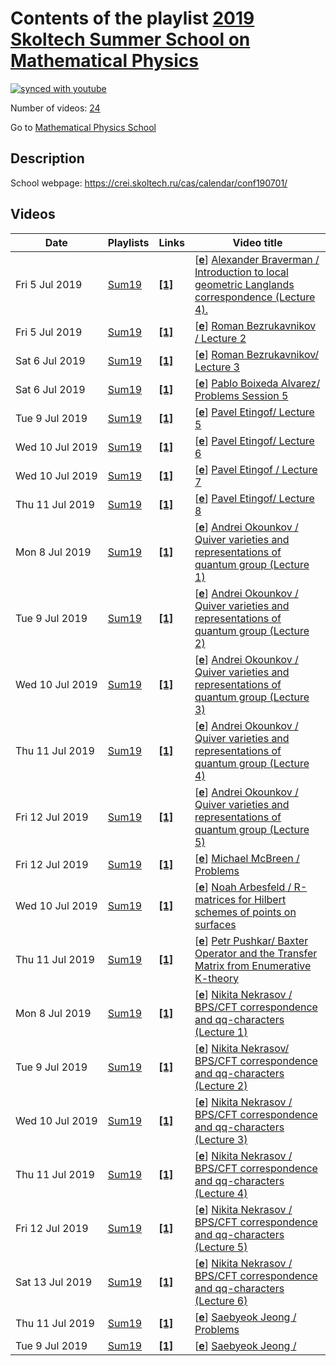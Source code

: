 # Contents of the playlist [2019 Skoltech Summer School on Mathematical Physics](https://www.youtube.com/playlist?list=PLLGkFbxve673cVRaHenTEV8rRnMjc_z1C)

[![synced with youtube](https://img.shields.io/github/last-commit/mathphysschool/mathphysschool.github.io/autoupdate1?label=synced%20with%20youtube)](#)

Number of videos: [24](#videos)

Go to [Mathematical Physics School](../README.md)

## Description

School webpage: <https://crei.skoltech.ru/cas/calendar/conf190701/>

## Videos

|Date|Playlists|Links|Video title|
|---|---|---|---|
| Fri&nbsp;5&nbsp;Jul&nbsp;2019 | [Sum19](../playlists/Sum19 "2019 Skoltech Summer School on Mathematical Physics") | [**[1]**](https://crei.skoltech.ru/cas/calendar/conf190701/) | [[**e**](https://studio.youtube.com/video/oQjCo0v7_7U/edit "Edit")] [Alexander  Braverman / Introduction to local geometric Langlands correspondence (Lecture 4).](https://www.youtube.com/watch?v=oQjCo0v7_7U&list=PLLGkFbxve673cVRaHenTEV8rRnMjc_z1C "Skoltech Summer School on Mathematical Physics. July 1-12 2019. https://crei.skoltech.ru/cas/calendar/conf190701/") |
| Fri&nbsp;5&nbsp;Jul&nbsp;2019 | [Sum19](../playlists/Sum19 "2019 Skoltech Summer School on Mathematical Physics") | [**[1]**](https://crei.skoltech.ru/cas/calendar/conf190701/) | [[**e**](https://studio.youtube.com/video/nnVBif2JxMY/edit "Edit")] [Roman Bezrukavnikov / Lecture 2](https://www.youtube.com/watch?v=nnVBif2JxMY&list=PLLGkFbxve673cVRaHenTEV8rRnMjc_z1C "Skoltech Summer School on Mathematical Physics. July 1-12 2019. &#013;https://crei.skoltech.ru/cas/calendar/conf190701/") |
| Sat&nbsp;6&nbsp;Jul&nbsp;2019 | [Sum19](../playlists/Sum19 "2019 Skoltech Summer School on Mathematical Physics") | [**[1]**](https://crei.skoltech.ru/cas/calendar/conf190701/) | [[**e**](https://studio.youtube.com/video/kMejtfHXH5U/edit "Edit")] [Roman Bezrukavnikov/ Lecture 3](https://www.youtube.com/watch?v=kMejtfHXH5U&list=PLLGkFbxve673cVRaHenTEV8rRnMjc_z1C "Skoltech Summer School on Mathematical Physics. July 1-12 2019. https://crei.skoltech.ru/cas/calendar/conf190701/") |
| Sat&nbsp;6&nbsp;Jul&nbsp;2019 | [Sum19](../playlists/Sum19 "2019 Skoltech Summer School on Mathematical Physics") | [**[1]**](https://crei.skoltech.ru/cas/calendar/conf190701/) | [[**e**](https://studio.youtube.com/video/Fp_WZpN8G2o/edit "Edit")] [Pablo Boixeda Alvarez/ Problems Session 5](https://www.youtube.com/watch?v=Fp_WZpN8G2o&list=PLLGkFbxve673cVRaHenTEV8rRnMjc_z1C "Skoltech Summer School on Mathematical Physics. July 1-12 2019. &#013;https://crei.skoltech.ru/cas/calendar/conf190701/") |
| Tue&nbsp;9&nbsp;Jul&nbsp;2019 | [Sum19](../playlists/Sum19 "2019 Skoltech Summer School on Mathematical Physics") | [**[1]**](https://crei.skoltech.ru/cas/calendar/conf190701/) | [[**e**](https://studio.youtube.com/video/Cfg8FZS3sxI/edit "Edit")] [Pavel Etingof/ Lecture 5](https://www.youtube.com/watch?v=Cfg8FZS3sxI&list=PLLGkFbxve673cVRaHenTEV8rRnMjc_z1C "Skoltech Summer School on Mathematical Physics. July 1-12 2019.&#013;https://crei.skoltech.ru/cas/calendar/conf190701/") |
| Wed&nbsp;10&nbsp;Jul&nbsp;2019 | [Sum19](../playlists/Sum19 "2019 Skoltech Summer School on Mathematical Physics") | [**[1]**](https://crei.skoltech.ru/cas/calendar/conf190701/) | [[**e**](https://studio.youtube.com/video/vYW7Ucs6zxA/edit "Edit")] [Pavel Etingof/ Lecture 6](https://www.youtube.com/watch?v=vYW7Ucs6zxA&list=PLLGkFbxve673cVRaHenTEV8rRnMjc_z1C "Skoltech Summer School on Mathematical Physics. July 1-12 2019.&#013;https://crei.skoltech.ru/cas/calendar/conf190701/") |
| Wed&nbsp;10&nbsp;Jul&nbsp;2019 | [Sum19](../playlists/Sum19 "2019 Skoltech Summer School on Mathematical Physics") | [**[1]**](https://crei.skoltech.ru/cas/calendar/conf190701/) | [[**e**](https://studio.youtube.com/video/UGKLCivG4kw/edit "Edit")] [Pavel Etingof / Lecture 7](https://www.youtube.com/watch?v=UGKLCivG4kw&list=PLLGkFbxve673cVRaHenTEV8rRnMjc_z1C "Skoltech Summer School on Mathematical Physics. July 1-12 2019.&#013;https://crei.skoltech.ru/cas/calendar/conf190701/") |
| Thu&nbsp;11&nbsp;Jul&nbsp;2019 | [Sum19](../playlists/Sum19 "2019 Skoltech Summer School on Mathematical Physics") | [**[1]**](https://crei.skoltech.ru/cas/calendar/conf190701/) | [[**e**](https://studio.youtube.com/video/Ur3V0-KSSBk/edit "Edit")] [Pavel Etingof/ Lecture 8](https://www.youtube.com/watch?v=Ur3V0-KSSBk&list=PLLGkFbxve673cVRaHenTEV8rRnMjc_z1C "Skoltech Summer School on Mathematical Physics. July 1-12 2019.&#013;https://crei.skoltech.ru/cas/calendar/conf190701/") |
| Mon&nbsp;8&nbsp;Jul&nbsp;2019 | [Sum19](../playlists/Sum19 "2019 Skoltech Summer School on Mathematical Physics") | [**[1]**](https://crei.skoltech.ru/cas/calendar/conf190701/) | [[**e**](https://studio.youtube.com/video/WNEsIuVmywA/edit "Edit")] [Andrei Okounkov / Quiver varieties and representations of quantum group (Lecture 1)](https://www.youtube.com/watch?v=WNEsIuVmywA&list=PLLGkFbxve673cVRaHenTEV8rRnMjc_z1C "Skoltech Summer School on Mathematical Physics. July 1-12 2019. &#013;https://crei.skoltech.ru/cas/calendar/conf190701/") |
| Tue&nbsp;9&nbsp;Jul&nbsp;2019 | [Sum19](../playlists/Sum19 "2019 Skoltech Summer School on Mathematical Physics") | [**[1]**](https://crei.skoltech.ru/cas/calendar/conf190701/) | [[**e**](https://studio.youtube.com/video/h1CRNWAoiCM/edit "Edit")] [Andrei Okounkov / Quiver varieties and representations of quantum group (Lecture 2)](https://www.youtube.com/watch?v=h1CRNWAoiCM&list=PLLGkFbxve673cVRaHenTEV8rRnMjc_z1C "Skoltech Summer School on Mathematical Physics. July 1-12 2019.&#013;https://crei.skoltech.ru/cas/calendar/conf190701/") |
| Wed&nbsp;10&nbsp;Jul&nbsp;2019 | [Sum19](../playlists/Sum19 "2019 Skoltech Summer School on Mathematical Physics") | [**[1]**](https://crei.skoltech.ru/cas/calendar/conf190701/) | [[**e**](https://studio.youtube.com/video/Gd7LoTZLSY0/edit "Edit")] [Andrei Okounkov / Quiver varieties and representations of quantum group (Lecture 3)](https://www.youtube.com/watch?v=Gd7LoTZLSY0&list=PLLGkFbxve673cVRaHenTEV8rRnMjc_z1C "Skoltech Summer School on Mathematical Physics. July 1-12 2019. &#013;https://crei.skoltech.ru/cas/calendar/conf190701/") |
| Thu&nbsp;11&nbsp;Jul&nbsp;2019 | [Sum19](../playlists/Sum19 "2019 Skoltech Summer School on Mathematical Physics") | [**[1]**](https://crei.skoltech.ru/cas/calendar/conf190701/) | [[**e**](https://studio.youtube.com/video/fL9KvNEFFL8/edit "Edit")] [Andrei Okounkov / Quiver varieties and representations of quantum group (Lecture 4)](https://www.youtube.com/watch?v=fL9KvNEFFL8&list=PLLGkFbxve673cVRaHenTEV8rRnMjc_z1C "Skoltech Summer School on Mathematical Physics. July 1-12 2019.&#013;https://crei.skoltech.ru/cas/calendar/conf190701/") |
| Fri&nbsp;12&nbsp;Jul&nbsp;2019 | [Sum19](../playlists/Sum19 "2019 Skoltech Summer School on Mathematical Physics") | [**[1]**](https://crei.skoltech.ru/cas/calendar/conf190701/) | [[**e**](https://studio.youtube.com/video/Qgi_Vktvz1U/edit "Edit")] [Andrei Okounkov / Quiver varieties and representations of quantum group (Lecture 5)](https://www.youtube.com/watch?v=Qgi_Vktvz1U&list=PLLGkFbxve673cVRaHenTEV8rRnMjc_z1C "Skoltech Summer School on Mathematical Physics. July 1-12 2019.&#013;https://crei.skoltech.ru/cas/calendar/conf190701/") |
| Fri&nbsp;12&nbsp;Jul&nbsp;2019 | [Sum19](../playlists/Sum19 "2019 Skoltech Summer School on Mathematical Physics") | [**[1]**](https://crei.skoltech.ru/cas/calendar/conf190701/) | [[**e**](https://studio.youtube.com/video/KES6axHSM5w/edit "Edit")] [Michael McBreen / Problems](https://www.youtube.com/watch?v=KES6axHSM5w&list=PLLGkFbxve673cVRaHenTEV8rRnMjc_z1C "Skoltech Summer School on Mathematical Physics. July 1-12 2019.&#013;https://crei.skoltech.ru/cas/calendar/conf190701/") |
| Wed&nbsp;10&nbsp;Jul&nbsp;2019 | [Sum19](../playlists/Sum19 "2019 Skoltech Summer School on Mathematical Physics") | [**[1]**](https://crei.skoltech.ru/cas/calendar/conf190701/program/) | [[**e**](https://studio.youtube.com/video/qaNd9VGxjX8/edit "Edit")] [Noah Arbesfeld / R-matrices for Hilbert schemes of points on surfaces](https://www.youtube.com/watch?v=qaNd9VGxjX8&list=PLLGkFbxve673cVRaHenTEV8rRnMjc_z1C "Skoltech Summer School on Mathematical Physics. July 1-12 2019.&#013;https://crei.skoltech.ru/cas/calendar/conf190701/program/") |
| Thu&nbsp;11&nbsp;Jul&nbsp;2019 | [Sum19](../playlists/Sum19 "2019 Skoltech Summer School on Mathematical Physics") | [**[1]**](https://crei.skoltech.ru/cas/calendar/conf190701/) | [[**e**](https://studio.youtube.com/video/cV0sJHKdiho/edit "Edit")] [Petr Pushkar/ Baxter Operator and the Transfer Matrix from Enumerative K-theory](https://www.youtube.com/watch?v=cV0sJHKdiho&list=PLLGkFbxve673cVRaHenTEV8rRnMjc_z1C "Skoltech Summer School on Mathematical Physics. July 1-12 2019.&#013;https://crei.skoltech.ru/cas/calendar/conf190701/") |
| Mon&nbsp;8&nbsp;Jul&nbsp;2019 | [Sum19](../playlists/Sum19 "2019 Skoltech Summer School on Mathematical Physics") | [**[1]**](https://crei.skoltech.ru/cas/calendar/conf190701/) | [[**e**](https://studio.youtube.com/video/xmo2rC7scBM/edit "Edit")] [Nikita Nekrasov / BPS/CFT correspondence and qq-characters (Lecture 1)](https://www.youtube.com/watch?v=xmo2rC7scBM&list=PLLGkFbxve673cVRaHenTEV8rRnMjc_z1C "Skoltech Summer School on Mathematical Physics. July 1-12 2019. &#013;https://crei.skoltech.ru/cas/calendar/conf190701/") |
| Tue&nbsp;9&nbsp;Jul&nbsp;2019 | [Sum19](../playlists/Sum19 "2019 Skoltech Summer School on Mathematical Physics") | [**[1]**](https://crei.skoltech.ru/cas/calendar/conf190701/) | [[**e**](https://studio.youtube.com/video/fkP2G3kbanc/edit "Edit")] [Nikita Nekrasov/ BPS/CFT correspondence and qq-characters (Lecture 2)](https://www.youtube.com/watch?v=fkP2G3kbanc&list=PLLGkFbxve673cVRaHenTEV8rRnMjc_z1C "Skoltech Summer School on Mathematical Physics. July 1-12 2019.&#013;https://crei.skoltech.ru/cas/calendar/conf190701/") |
| Wed&nbsp;10&nbsp;Jul&nbsp;2019 | [Sum19](../playlists/Sum19 "2019 Skoltech Summer School on Mathematical Physics") | [**[1]**](https://crei.skoltech.ru/cas/calendar/conf190701/) | [[**e**](https://studio.youtube.com/video/rAJDgbogTAw/edit "Edit")] [Nikita Nekrasov / BPS/CFT correspondence and qq-characters (Lecture 3)](https://www.youtube.com/watch?v=rAJDgbogTAw&list=PLLGkFbxve673cVRaHenTEV8rRnMjc_z1C "Skoltech International Summer School on Mathematical Physics, July 1-12, 2019, https://crei.skoltech.ru/cas/calendar/conf190701/") |
| Thu&nbsp;11&nbsp;Jul&nbsp;2019 | [Sum19](../playlists/Sum19 "2019 Skoltech Summer School on Mathematical Physics") | [**[1]**](https://crei.skoltech.ru/cas/calendar/conf190701/) | [[**e**](https://studio.youtube.com/video/sacacldufao/edit "Edit")] [Nikita Nekrasov / BPS/CFT correspondence and qq-characters (Lecture 4)](https://www.youtube.com/watch?v=sacacldufao&list=PLLGkFbxve673cVRaHenTEV8rRnMjc_z1C "Skoltech International Summer School on Mathematical Physics, July 1-12, 2019, https://crei.skoltech.ru/cas/calendar/conf190701/") |
| Fri&nbsp;12&nbsp;Jul&nbsp;2019 | [Sum19](../playlists/Sum19 "2019 Skoltech Summer School on Mathematical Physics") | [**[1]**](https://crei.skoltech.ru/cas/calendar/conf190701/) | [[**e**](https://studio.youtube.com/video/iQ1HgmfM7HA/edit "Edit")] [Nikita Nekrasov / BPS/CFT correspondence and qq-characters (Lecture 5)](https://www.youtube.com/watch?v=iQ1HgmfM7HA&list=PLLGkFbxve673cVRaHenTEV8rRnMjc_z1C "Skoltech International Summer School on Mathematical Physics, July 1-12, 2019, https://crei.skoltech.ru/cas/calendar/conf190701/") |
| Sat&nbsp;13&nbsp;Jul&nbsp;2019 | [Sum19](../playlists/Sum19 "2019 Skoltech Summer School on Mathematical Physics") | [**[1]**](https://crei.skoltech.ru/cas/calendar/conf190701/) | [[**e**](https://studio.youtube.com/video/YHu0c77K5ho/edit "Edit")] [Nikita Nekrasov / BPS/CFT correspondence and qq-characters (Lecture 6)](https://www.youtube.com/watch?v=YHu0c77K5ho&list=PLLGkFbxve673cVRaHenTEV8rRnMjc_z1C "Skoltech International Summer School on Mathematical Physics, July 1-12, 2019, https://crei.skoltech.ru/cas/calendar/conf190701/") |
| Thu&nbsp;11&nbsp;Jul&nbsp;2019 | [Sum19](../playlists/Sum19 "2019 Skoltech Summer School on Mathematical Physics") | [**[1]**](https://crei.skoltech.ru/cas/calendar/conf190701/) | [[**e**](https://studio.youtube.com/video/oBQq-XCGMkE/edit "Edit")] [Saebyeok Jeong / Problems](https://www.youtube.com/watch?v=oBQq-XCGMkE&list=PLLGkFbxve673cVRaHenTEV8rRnMjc_z1C "Skoltech Summer School on Mathematical Physics. July 1-12 2019.&#013;https://crei.skoltech.ru/cas/calendar/conf190701/") |
| Tue&nbsp;9&nbsp;Jul&nbsp;2019 | [Sum19](../playlists/Sum19 "2019 Skoltech Summer School on Mathematical Physics") | [**[1]**](https://crei.skoltech.ru/cas/calendar/conf190701/) | [[**e**](https://studio.youtube.com/video/glGQEAwS8ks/edit "Edit")] [Saebyeok Jeong /](https://www.youtube.com/watch?v=glGQEAwS8ks&list=PLLGkFbxve673cVRaHenTEV8rRnMjc_z1C "Skoltech Summer School on Mathematical Physics. July 1-12 2019.&#013;https://crei.skoltech.ru/cas/calendar/conf190701/") |
